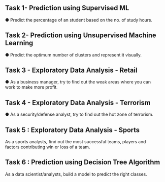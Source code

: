 ## Task 1- Prediction using Supervised ML
● Predict the percentage of an student based on the no. of study hours.

## Task 2- Prediction using Unsupervised Machine Learning
●  Predict the optimum number of clusters and represent it visually.

## Task 3 - Exploratory Data Analysis - Retail
● As a business manager, try to find out the weak areas where you can work to make more profit.

## Task 4 - Exploratory Data Analysis - Terrorism
● As a security/defense analyst, try to find out the hot zone of terrorism.

## Task 5 : Exploratory Data Analysis - Sports
As a sports analysts, find out the most successful teams, players and factors contributing win or loss of a team.

## Task 6 : Prediction using Decision Tree Algorithm
As a data scientist/analysts, build a model to predict the right classes.
